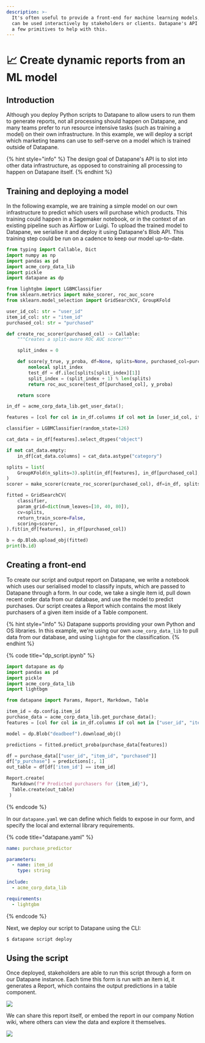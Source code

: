 ```yaml
---
description: >-
  It's often useful to provide a front-end for machine learning models, so they
  can be used interactively by stakeholders or clients. Datapane's API provides
  a few primitives to help with this.
---
```


# 📈 Create dynamic reports from an ML model

## Introduction

Although you deploy Python scripts to Datapane to allow users to run them to generate reports, not all processing should happen on Datapane, and many teams prefer to run resource intensive tasks \(such as training a model\) on their own infrastructure. In this example, we will deploy a script which marketing teams can use to self-serve on a model which is trained outside of Datapane.

{% hint style="info" %}
The design goal of Datapane's API is to slot into other data infrastructure, as opposed to constraining all processing to happen on Datapane itself.
{% endhint %}

## Training and deploying a model

In the following example, we are training a simple model on our own infrastructure to predict which users will purchase which products. This training could happen in a Sagemaker notebook, or in the context of an existing pipeline such as Airflow or Luigi. To upload the trained model to Datapane, we serialise it and deploy it using Datapane's Blob API. This training step could be run on a cadence to keep our model up-to-date.

```python
from typing import Callable, Dict
import numpy as np
import pandas as pd
import acme_corp_data_lib
import pickle
import datapane as dp

from lightgbm import LGBMClassifier
from sklearn.metrics import make_scorer, roc_auc_score
from sklearn.model_selection import GridSearchCV, GroupKFold

user_id_col: str = "user_id"
item_id_col: str = "item_id"
purchased_col: str = "purchased"

def create_roc_scorer(purchased_col) -> Callable:
    """Creates a split-aware ROC AUC scorer"""

    split_index = 0

    def score(y_true, y_proba, df=None, splits=None, purchased_col=purchased_col):
        nonlocal split_index
        test_df = df.iloc[splits[split_index][1]]
        split_index = (split_index + 1) % len(splits)
        return roc_auc_score(test_df[purchased_col], y_proba)

    return score

in_df = acme_corp_data_lib.get_user_data();

features = [col for col in in_df.columns if col not in [user_id_col, item_id_col, purchased_col]]

classifier = LGBMClassifier(random_state=126)

cat_data = in_df[features].select_dtypes("object")

if not cat_data.empty:
    in_df[cat_data.columns] = cat_data.astype("category")

splits = list(
    GroupKFold(n_splits=3).split(in_df[features], in_df[purchased_col], in_df[user_id_col])
)
scorer = make_scorer(create_roc_scorer(purchased_col), df=in_df, splits=splits, needs_proba=True)

fitted = GridSearchCV(
    classifier,
    param_grid=dict(num_leaves=[10, 40, 80]),
    cv=splits,
    return_train_score=False,
    scoring=scorer,
).fit(in_df[features], in_df[purchased_col])

b = dp.Blob.upload_obj(fitted)
print(b.id)
```

## Creating a front-end

To create our script and output report on Datapane, we write a notebook which uses our serialised model to classify inputs, which are passed to Datapane through a form. In our code, we take a single item id, pull down recent order data from our database, and use the model to predict purchases. Our script creates a Report which contains the most likely purchasers of a given item inside of a Table component.

{% hint style="info" %}
Datapane supports providing your own Python and OS libraries. In this example, we're using our own `acme_corp_data_lib` to pull data from our database, and using `lightgbm` for the classification.
{% endhint %}

{% code title="dp\_script.ipynb" %}
```python
import datapane as dp
import pandas as pd
import pickle
import acme_corp_data_lib
import lightbgm

from datapane import Params, Report, Markdown, Table

item_id = dp.config.item_id
purchase_data = acme_corp_data_lib.get_purchase_data();
features = [col for col in in_df.columns if col not in ["user_id", "item_id", "purchased"]]

model = dp.Blob("deadbeef").download_obj()

predictions = fitted.predict_proba(purchase_data[features])

df = purchase_data[["user_id", "item_id", "purchased"]]
df["p_purchase"] = predictions[:, 1]
out_table = df[df['item_id'] == item_id]

Report.create(
  Markdown(f"# Predicted purchasers for {item_id}"), 
  Table.create(out_table)
 )
```
{% endcode %}

In our `datapane.yaml` we can define which fields to expose in our form, and specify the local and external library requirements.

{% code title="datapane.yaml" %}
```yaml
name: purchase_predictor

parameters:
  - name: item_id
    type: string
    
include:
  - acme_corp_data_lib

requirements:
  - lightgbm
```
{% endcode %}

Next, we deploy our script to Datapane using the CLI:

```bash
$ datapane script deploy
```

## Using the script

Once deployed, stakeholders are able to run this script through a form on our Datapane instance. Each time this form is run with an item id, it generates a Report, which contains the output predictions in a table component.

![](../.gitbook/assets/image%20%2824%29.png)

We can share this report itself, or embed the report in our company Notion wiki, where others can view the data and explore it themselves.

![](../.gitbook/assets/image%20%2821%29.png)



